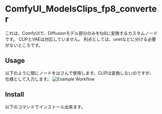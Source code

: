 # ComfyUI_ModelsClips_fp8_converter
これは、ComfyUIで、Diffusionモデル部分のみをfp8に変換するカスタムノードです。
CLIPとVAEは対応していません。
利点としては、unetなどに分ける必要がないところです。

## Usage
以下のように間にノードをはさんで使用します。CLIPは変換しないのですが、仕様として入力します。
![Example Workflow](https://github.com/Shiba-2-shiba/ComfyUI_DiffusionModel_fp8_converter/blob/main/workflowexample.png)

## Install
以下のコマンドでインストール出来ます。



